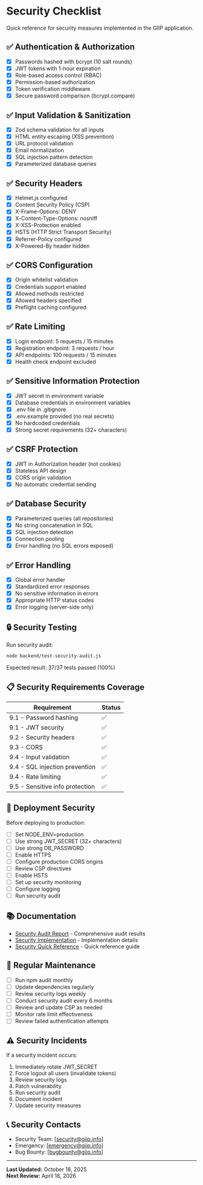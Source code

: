 # Security Checklist

Quick reference for security measures implemented in the GIIP application.

## ✅ Authentication & Authorization

- [x] Passwords hashed with bcrypt (10 salt rounds)
- [x] JWT tokens with 1-hour expiration
- [x] Role-based access control (RBAC)
- [x] Permission-based authorization
- [x] Token verification middleware
- [x] Secure password comparison (bcrypt.compare)

## ✅ Input Validation & Sanitization

- [x] Zod schema validation for all inputs
- [x] HTML entity escaping (XSS prevention)
- [x] URL protocol validation
- [x] Email normalization
- [x] SQL injection pattern detection
- [x] Parameterized database queries

## ✅ Security Headers

- [x] Helmet.js configured
- [x] Content Security Policy (CSP)
- [x] X-Frame-Options: DENY
- [x] X-Content-Type-Options: nosniff
- [x] X-XSS-Protection enabled
- [x] HSTS (HTTP Strict Transport Security)
- [x] Referrer-Policy configured
- [x] X-Powered-By header hidden

## ✅ CORS Configuration

- [x] Origin whitelist validation
- [x] Credentials support enabled
- [x] Allowed methods restricted
- [x] Allowed headers specified
- [x] Preflight caching configured

## ✅ Rate Limiting

- [x] Login endpoint: 5 requests / 15 minutes
- [x] Registration endpoint: 3 requests / hour
- [x] API endpoints: 100 requests / 15 minutes
- [x] Health check endpoint excluded

## ✅ Sensitive Information Protection

- [x] JWT secret in environment variable
- [x] Database credentials in environment variables
- [x] .env file in .gitignore
- [x] .env.example provided (no real secrets)
- [x] No hardcoded credentials
- [x] Strong secret requirements (32+ characters)

## ✅ CSRF Protection

- [x] JWT in Authorization header (not cookies)
- [x] Stateless API design
- [x] CORS origin validation
- [x] No automatic credential sending

## ✅ Database Security

- [x] Parameterized queries (all repositories)
- [x] No string concatenation in SQL
- [x] SQL injection detection
- [x] Connection pooling
- [x] Error handling (no SQL errors exposed)

## ✅ Error Handling

- [x] Global error handler
- [x] Standardized error responses
- [x] No sensitive information in errors
- [x] Appropriate HTTP status codes
- [x] Error logging (server-side only)

## 🔒 Security Testing

Run security audit:
```bash
node backend/test-security-audit.js
```

Expected result: 37/37 tests passed (100%)

## 📋 Security Requirements Coverage

| Requirement | Status |
|------------|--------|
| 9.1 - Password hashing | ✅ |
| 9.1 - JWT security | ✅ |
| 9.2 - Security headers | ✅ |
| 9.3 - CORS | ✅ |
| 9.4 - Input validation | ✅ |
| 9.4 - SQL injection prevention | ✅ |
| 9.4 - Rate limiting | ✅ |
| 9.5 - Sensitive info protection | ✅ |

## 🚀 Deployment Security

Before deploying to production:

- [ ] Set NODE_ENV=production
- [ ] Use strong JWT_SECRET (32+ characters)
- [ ] Use strong DB_PASSWORD
- [ ] Enable HTTPS
- [ ] Configure production CORS origins
- [ ] Review CSP directives
- [ ] Enable HSTS
- [ ] Set up security monitoring
- [ ] Configure logging
- [ ] Run security audit

## 📚 Documentation

- [Security Audit Report](./SECURITY_AUDIT_REPORT.md) - Comprehensive audit results
- [Security Implementation](./SECURITY_IMPLEMENTATION.md) - Implementation details
- [Security Quick Reference](./SECURITY_QUICK_REFERENCE.md) - Quick reference guide

## 🔄 Regular Maintenance

- [ ] Run npm audit monthly
- [ ] Update dependencies regularly
- [ ] Review security logs weekly
- [ ] Conduct security audit every 6 months
- [ ] Review and update CSP as needed
- [ ] Monitor rate limit effectiveness
- [ ] Review failed authentication attempts

## ⚠️ Security Incidents

If a security incident occurs:

1. Immediately rotate JWT_SECRET
2. Force logout all users (invalidate tokens)
3. Review security logs
4. Patch vulnerability
5. Run security audit
6. Document incident
7. Update security measures

## 📞 Security Contacts

- Security Team: [security@giip.info]
- Emergency: [emergency@giip.info]
- Bug Bounty: [bugbounty@giip.info]

---

**Last Updated:** October 18, 2025  
**Next Review:** April 18, 2026
